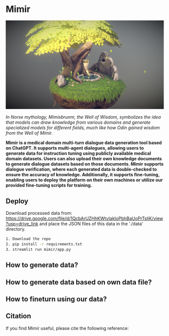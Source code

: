 # Mimir

<p align="center">
  <img src="assets/logo.jpg" width="800"/>
</p>

*In Norse mythology, Mímisbrunnr, the Well of Wisdom, symbolizes the idea that models can draw knowledge from various domains and generate specialized models for different fields, much like how Odin gained wisdom from the Well of Mímir.*

**Mimir is a medical domain multi-turn dialogue data generation tool based on ChatGPT. It supports multi-agent dialogues, allowing users to generate data for instruction tuning using publicly available medical domain datasets. Users can also upload their own knowledge documents to generate dialogue datasets based on those documents. Mimir supports dialogue verification, where each generated data is double-checked to ensure the accuracy of knowledge. Additionally, it supports fine-tuning, enabling users to deploy the platform on their own machines or utilize our provided fine-tuning scripts for training.**

## Deploy
Download processed data from: https://drive.google.com/file/d/1QcbArUZHhKWtvIakIoPbhBaUoPrTsljK/view?usp=drive_link and place the JSON files of this data in the './data' directory.

```bash
1. Download the repo
2. pip install -r requirements.txt
3. streamlit run mimir/app.py
```

## How to generate data?

## How to generate data based on own data file?

## How to fineturn using our data?

## Citation
If you find Mimir useful, please cite the following reference:
```bibtex

```
